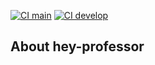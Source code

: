 [![CI main](https://github.com/MarceloPereiraAntonio/hey-professor/actions/workflows/laravel.yml/badge.svg?branch=main)](https://github.com/MarceloPereiraAntonio/hey-professor/actions/workflows/laravel.yml)
[![CI develop](https://github.com/MarceloPereiraAntonio/hey-professor/actions/workflows/laravel.yml/badge.svg?branch=develop)](https://github.com/MarceloPereiraAntonio/hey-professor/actions/workflows/laravel.yml)

## About hey-professor 
